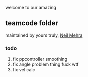 welcome to our amazing
## teamcode folder  
maintained by yours truly, [Neil Mehra](https://github.com/AsianKoala)



### todo
1. fix ppcontroller smoothing
2. fix angle problem thing fuck wtf
2. fix vel calc
